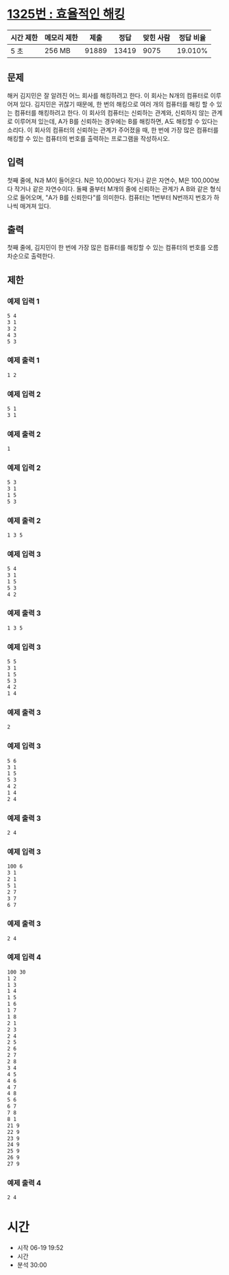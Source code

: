 [1325번 : 효율적인 해킹](https://www.acmicpc.net/problem/1325)
=======================================================

| 시간 제한 | 메모리 제한 | 제출 | 정답 | 맞힌 사람 | 정답 비율 |
| --- | --- | --- | --- | --- | --- |
| 5 초 | 256 MB | 91889 | 13419 | 9075 | 19.010% |


문제
--
해커 김지민은 잘 알려진 어느 회사를 해킹하려고 한다. 이 회사는 N개의 컴퓨터로 이루어져 있다. 김지민은 귀찮기 때문에, 한 번의 해킹으로 여러 개의 컴퓨터를 해킹 할 수 있는 컴퓨터를 해킹하려고 한다.
이 회사의 컴퓨터는 신뢰하는 관계와, 신뢰하지 않는 관계로 이루어져 있는데, A가 B를 신뢰하는 경우에는 B를 해킹하면, A도 해킹할 수 있다는 소리다.
이 회사의 컴퓨터의 신뢰하는 관계가 주어졌을 때, 한 번에 가장 많은 컴퓨터를 해킹할 수 있는 컴퓨터의 번호를 출력하는 프로그램을 작성하시오.


입력
--
첫째 줄에, N과 M이 들어온다. N은 10,000보다 작거나 같은 자연수, M은 100,000보다 작거나 같은 자연수이다. 둘째 줄부터 M개의 줄에 신뢰하는 관계가 A B와 같은 형식으로 들어오며, "A가 B를 신뢰한다"를 의미한다. 컴퓨터는 1번부터 N번까지 번호가 하나씩 매겨져 있다.


출력
--
첫째 줄에, 김지민이 한 번에 가장 많은 컴퓨터를 해킹할 수 있는 컴퓨터의 번호를 오름차순으로 출력한다.


제한
--


### 예제 입력 1
```css
5 4
3 1
3 2
4 3
5 3
```


### 예제 출력 1
```css
1 2
```

### 예제 입력 2
```css
5 1
3 1
```


### 예제 출력 2
```css
1
```

### 예제 입력 2
```css
5 3
3 1
1 5
5 3
```

### 예제 출력 2
```css
1 3 5
```

### 예제 입력 3
```css
5 4
3 1
1 5
5 3
4 2
```

### 예제 출력 3
```css
1 3 5
```

### 예제 입력 3
```css
5 5
3 1
1 5
5 3
4 2
1 4
```

### 예제 출력 3
```css
2
```

### 예제 입력 3
```css
5 6
3 1
1 5
5 3
4 2
1 4
2 4
```

### 예제 출력 3
```css
2 4
```

### 예제 입력 3
```css
100 6
3 1
2 1
5 1
2 7
3 7
6 7
```

### 예제 출력 3
```css
2 4
```

### 예제 입력 4
```css
100 30
1 2
1 3
1 4
1 5
1 6
1 7
1 8
2 1
2 3
2 4
2 5
2 6
2 7
2 8
3 4
4 5
4 6
4 7
4 8
5 6
6 7
7 8
8 1
21 9
22 9
23 9
24 9
25 9
26 9
27 9
```

### 예제 출력 4
```css
2 4
```
# 시간
- 시작 06-19 19:52
- 시간
- 분석 30:00 


